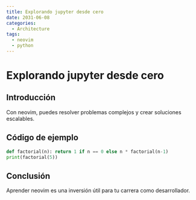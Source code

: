 ```yaml
---
title: Explorando jupyter desde cero
date: 2031-06-08
categories:
  - Architecture
tags:
  - neovim
  - python
---
```


# Explorando jupyter desde cero

## Introducción

Con neovim, puedes resolver problemas complejos y crear soluciones escalables.

## Código de ejemplo

```python
def factorial(n): return 1 if n == 0 else n * factorial(n-1)
print(factorial(5))
```

## Conclusión

Aprender neovim es una inversión útil para tu carrera como desarrollador.